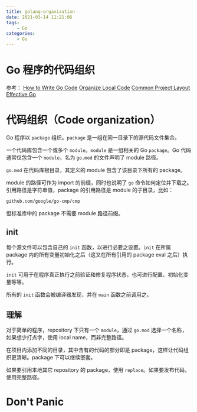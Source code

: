 ```yaml
---
title: golang-organization
date: 2021-03-14 11:21:06
tags:
    - Go
categories:
    - Go
---
```


# Go 程序的代码组织

参考：
[How to Write Go Code](https://golang.org/doc/code)
[Organize Local Code](https://stackoverflow.com/questions/55442878/organize-local-code-in-packages-using-go-modules/57314494#57314494)
[Common Project Layout](https://github.com/golang-standards/project-layout)
[Effective Go](https://golang.org/doc/effective_go)

# 代码组织（Code organization）

Go 程序以 `package` 组织。`package` 是一组在同一目录下的源代码文件集合。

一个代码库包含一个或多个 `module`。`module` 是一组相关的 Go `package`。Go 代码通常仅包含一个 `module`，名为 `go.mod` 的文件声明了 module 路径。

`go.mod` 在代码库根目录，其定义的 module 包含了该目录下所有的 package。

module 的路径可作为 import 的前缀，同时也说明了 `go` 命令如何定位并下载之。引用路径是字符串值，package 的引用路径是 module 的子目录，比如：

```bash
github.com/google/go-cmp/cmp
```

但标准库中的 package 不需要 module 路径前缀。

## init

每个源文件可以包含自己的 `init` 函数，以进行必要之设置。`init` 在所属 package 内的所有变量初始化之后（这又在所有引用的 package eval 之后）执行。

`init` 可用于在程序真正执行之前验证和修复程序状态，也可进行配置、初始化变量等等。

所有的 `init` 函数会被编译器发现，并在 `main` 函数之前调用之。

## 理解

对于简单的程序，repository 下只有一个 `module`，通过 `go.mod` 选择一个名称，如果想少打点字，使用 local name，而非完整路径。

在项目内添加不同的目录，其中含有的代码的部分即是 package，这样让代码组织更清晰。package 下可以继续嵌套。

如果要引用本地其它 repository 的 package，使用 `replace`。如果要发布代码，使用完整路径。

# Don't Panic

